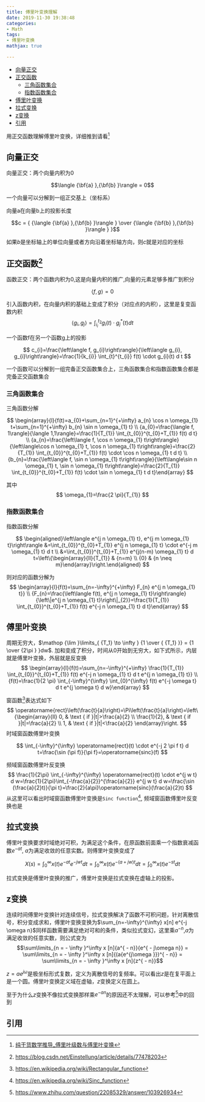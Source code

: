 ```yaml
---
title: 傅里叶变换理解
date: 2019-11-30 19:38:48
categories:
- Math
tags:
- 傅里叶变换
mathjax: true

---
```


<!-- @import "[TOC]" {cmd="toc" depthFrom=2 depthTo=3 orderedList=false} -->

<!-- code_chunk_output -->

- [向量正交](#向量正交)
- [正交函数](#正交函数3)
  - [三角函数集合](#三角函数集合)
  - [指数函数集合](#指数函数集合)
- [傅里叶变换](#傅里叶变换)
- [拉式变换](#拉式变换)
- [z变换](#z变换)
- [引用](#引用)

<!-- /code_chunk_output -->

用正交函数理解傅里叶变换，详细推到请看[^4]

## 向量正交
向量正交：两个向量内积为0

$$\langle {\bf{a} },{\bf{b} }\rangle  = 0$$

一个向量可以分解到一组正交基上（坐标系）

向量a在向量b上的投影长度

$$c = { {\langle {\bf{a} },{\bf{b} }\rangle } \over {\langle {\bf{b} },{\bf{b} }\rangle } }$$

如果$b$是坐标轴上的单位向量或者方向沿着坐标轴方向，则$c$就是对应的坐标

## 正交函数[^3]
函数正交：两个函数内积为0,这是向量内积的推广,向量的元素足够多推广到积分

$$\langle f,g\rangle  = 0$$

引入函数内积，在向量内积的基础上变成了积分（对应点的内积），这里是复变函数内积
$$
\left\langle g_{i}, g_{j}\right\rangle=\int_{i_{i}}^{t_{2}} g_{i}(t) \cdot g_{j}^{*}(t) d t
$$


一个函数f在另一个函数g上的投影

$$
c_{i}=\frac{\left\langle f, g_{i}\right\rangle}{\left\langle g_{i}, g_{i}\right\rangle}=\frac{1}{k_{i}} \int_{t}^{t_{i}} f(t) \cdot g_{i}(t) d t
$$

一个函数可以分解到一组完备正交函数集合上，三角函数集合和指数函数集合都是完备正交函数集合

### 三角函数集合
三角函数分解

$$
\begin{array}{l}{f(t)=a_{0}+\sum_{n=1}^{+\infty} a_{n} \cos n \omega_{1} t+\sum_{n=1}^{+\infty} b_{n} \sin n \omega_{1} t} \\ {a_{0}=\frac{\langle f, 1\rangle}{\langle 1,1\rangle}=\frac{1}{T_{1}} \int_{t_{0}}^{t_{0}+T_{1}} f(t) d t} \\ {a_{n}=\frac{\left\langle f, \cos n \omega_{1} t\right\rangle}{\left\langle\cos n \omega_{1} t, \cos n \omega_{1} t\right\rangle}=\frac{2}{T_{1}} \int_{t_{0}}^{t_{0}+T_{1}} f(t) \cdot \cos n \omega_{1} t d t} \\ {b_{n}=\frac{\left\langle f, \sin n \omega_{1} t\right\rangle}{\left\langle\sin n \omega_{1} t, \sin n \omega_{1} t\right\rangle}=\frac{2}{T_{1}} \int_{t_{0}}^{t_{0}+T_{1}} f(t) \cdot \sin n \omega_{1} t d t}\end{array}
$$

其中
$$
\omega_{1}=\frac{2 \pi}{T_{1}}
$$

### 指数函数集合
指数函数分解

$$
\begin{aligned}\left\langle e^{j n \omega_{1} t}, e^{j m \omega_{1} t}\right\rangle &=\int_{t_{0}}^{t_{0}+T_{1}} e^{j n \omega_{1} t} \cdot e^{-j m \omega_{1} t} d t \\ &=\int_{t_{0}}^{t_{0}+T_{1}} e^{j(n-m) \omega_{1} t} d t=\left\{\begin{array}{ll}{T_{1}} & {n=m} \\ {0} & {n \neq m}\end{array}\right.\end{aligned}
$$

则对应的函数分解为
$$
\begin{array}{l}{f(t)=\sum_{n=-\infty}^{+\infty} F_{n} e^{j n \omega_{1} t}} \\ {F_{n}=\frac{\left\langle f(t), e^{j n \omega_{1} t}\right\rangle}{\left\|e^{j n \omega_{1} t}\right\|_{2}}=\frac{1}{T_{1}} \int_{t_{0}}^{t_{0}+T_{1}} f(t) e^{-j n \omega_{1} t} d t}\end{array}
$$

## 傅里叶变换
周期无穷大，$\mathop {\lim }\limits_{ {T_1} \to \infty } {1 \over { {T_1} }} = {1 \over {2\pi } }dw$. 加和变成了积分，时间从0开始到无穷大，如下式所示，内层就是傅里叶变换，外层就是反变换
$$
\begin{array}{l}{f(t)=\sum_{n=-\infty}^{+\infty} \frac{1}{T_{1}} \int_{t_{0}}^{t_{0}+T_{1}} f(t) e^{-j n \omega_{1} t} d t e^{j n \omega_{1} t}} \\ {f(t)=\frac{1}{2 \pi} \int_{-\infty}^{\infty} \int_{0}^{\infty} f(t) e^{-j \omega t} d t e^{j \omega t} d w}\end{array}
$$

窗函数[^1]表达式如下
$$
\operatorname{rect}\left(\frac{t}{a}\right)=\Pi\left(\frac{t}{a}\right)=\left\{\begin{array}{ll}
0, & \text { if }|t|>\frac{a}{2} \\
\frac{1}{2}, & \text { if }|t|=\frac{a}{2} \\
1, & \text { if }|t|<\frac{a}{2}
\end{array}\right.
$$
时域窗函数傅里叶变换

$$
\int_{-\infty}^{\infty} \operatorname{rect}(t) \cdot e^{-j 2 \pi f t} d t=\frac{\sin (\pi f)}{\pi f}=\operatorname{sinc}(f)
$$

频域窗函数傅里叶反变换
$$
\frac{1}{2\pi} \int_{-\infty}^{\infty}  \operatorname{rect}(t) \cdot e^{j w t} d w=\frac{1}{2\pi}\int_{-\frac{a}{2}}^{\frac{a}{2}} e^{j w t} d w=\frac{\sin (\frac{a}{2}t)}{\pi t}=\frac{2}{a\pi}\operatorname{sinc}(\frac{a}{2}t)
$$
从这里可以看出时域窗函数傅里叶变换是`Sinc function`[^2], 频域窗函数傅里叶反变换也是

## 拉式变换
傅里叶变换要求时域绝对可积，为满足这个条件，在原函数前面乘一个指数衰减函数${e^{ - at}}$, $a$为满足收敛的任意实数。则傅里叶变换变成了

$$X(s) = \int_0^\infty  x (t){e^{ - at}}{e^{ - jwt}}dt = \int_0^\infty  x (t){e^{ - (a + jw)t}}dt = \int_0^\infty  x (t){e^{ - st}}dt$$

拉式变换是傅里叶变换的推广，傅里叶变换是拉式变换在虚轴上的投影。

## z变换
连续时间傅里叶变换针对连续信号，拉式变换解决了函数不可积问题，针对离散信号，积分变成求和，傅里叶变换变换为$\sum_{n=-\infty}^{\infty} x[n] e^{-j \omega n}$同样函数需要满足绝对可和的条件，类似拉式变幻，这里乘${a^{ - n}}$,$a$为满足收敛的任意实数，则公式变为
$$\sum\limits_{n =  - \infty }^\infty  x [n]{a^{ - n}}{e^{ - j\omega n}} = \sum\limits_{n =  - \infty }^\infty  x [n]{(a{e^{j\omega }})^{ - n}} = \sum\limits_{n =  - \infty }^\infty  x [n]{z^{ - n}}$$

$z = a{e^{j\omega }}$是极坐标形式复数，定义为离散信号的复频率。可以看出$z$是在复平面上是一个圆。傅里叶变换定义域在虚轴，$z$变换定义在圆上。

至于为什么$z$变换不像拉式变换那样乘${e^{ - an}}$的原因还不太理解，可以参考[^5]中的回到

## 引用
[^1]: https://en.wikipedia.org/wiki/Rectangular_function
[^2]: https://en.wikipedia.org/wiki/Sinc_function
[^3]: https://blog.csdn.net/Einstellung/article/details/77478203
[^4]: [纯干货数学推导_傅里叶级数与傅里叶变换](https://www.bilibili.com/video/av34364399/?spm_id_from=333.788.videocard.0)
[^5]: https://www.zhihu.com/question/22085329/answer/103926934
